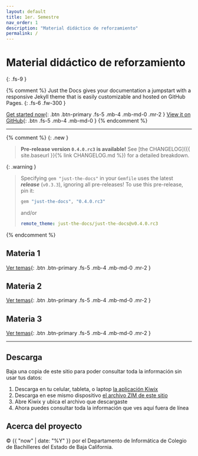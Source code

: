 ```yaml
---
layout: default
title: 1er. Semestre
nav_order: 1
description: "Material didáctico de reforzamiento"
permalink: /
---
```


# Material didáctico de reforzamiento
{: .fs-9 }

{% comment %}
Just the Docs gives your documentation a jumpstart with a responsive Jekyll theme that is easily customizable and hosted on GitHub Pages.
{: .fs-6 .fw-300 }

[Get started now](#getting-started){: .btn .btn-primary .fs-5 .mb-4 .mb-md-0 .mr-2 } [View it on GitHub](https://github.com/just-the-docs/just-the-docs){: .btn .fs-5 .mb-4 .mb-md-0 }
{% endcomment %}

---
{% comment %}
{: .new }
> **Pre-release version `0.4.0.rc3` is available!**
> See [the CHANGELOG]({{ site.baseurl }}{% link CHANGELOG.md %}) for a detailed breakdown.

{: .warning }
> Specifying `gem "just-the-docs"` in your `Gemfile` uses the latest ***release*** (`v0.3.3`), ignoring all pre-releases!
> To use this pre-release, pin it:
> ```ruby
> gem "just-the-docs", "0.4.0.rc3"
> ```
> and/or
> ```yaml
> remote_theme: just-the-docs/just-the-docs@v0.4.0.rc3
> ```
{% endcomment %}

## Materia 1

[Ver temas](/materia-1){: .btn .btn-primary .fs-5 .mb-4 .mb-md-0 .mr-2 }

## Materia 2

[Ver temas](/materia-2){: .btn .btn-primary .fs-5 .mb-4 .mb-md-0 .mr-2 }

## Materia 3

[Ver temas](/materia-3){: .btn .btn-primary .fs-5 .mb-4 .mb-md-0 .mr-2 }

---

## Descarga

Baja una copia de este sitio para poder consultar toda la información sin usar tus datos:

1. Descarga en tu celular, tableta, o laptop [la aplicación Kiwix](https://www.kiwix.org/en/download/)
1. Descarga en ese mismo dispositivo [el archivo ZIM de este sitio](/assets/demo-asesorias.zim)
1. Abre Kiwix y ubica el archivo que descargaste
1. Ahora puedes consultar toda la información que ves aquí fuera de línea

## Acerca del proyecto

&copy; {{ "now" | date: "%Y" }} por el Departamento de Informática de Colegio de Bachilleres del Estado de Baja California.